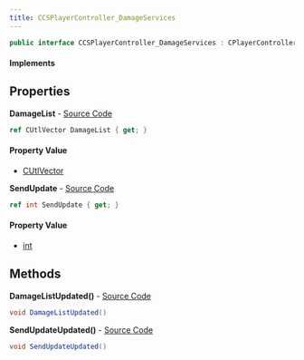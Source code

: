 ```yaml
---
title: CCSPlayerController_DamageServices
---
```


```csharp
public interface CCSPlayerController_DamageServices : CPlayerControllerComponent, ISchemaClass<CPlayerControllerComponent>, ISchemaClass<CCSPlayerController_DamageServices>, ISchemaField, ISchemaClass, INativeHandle
```

#### Implements

## Properties

**DamageList** - [Source Code](https://github.com/swiftly-solution/swiftlys2/blob/main/managed/src/SwiftlyS2.Generated/Schemas/Interfaces/CCSPlayerController_DamageServices.cs#L19)

```csharp
ref CUtlVector DamageList { get; }
```

#### Property Value

- [CUtlVector](/docs/api/shared/natives/cutlvector)

**SendUpdate** - [Source Code](https://github.com/swiftly-solution/swiftlys2/blob/main/managed/src/SwiftlyS2.Generated/Schemas/Interfaces/CCSPlayerController_DamageServices.cs#L16)

```csharp
ref int SendUpdate { get; }
```

#### Property Value

- [int](https://learn.microsoft.com/dotnet/api/system.int32)

## Methods

**DamageListUpdated()** - [Source Code](https://github.com/swiftly-solution/swiftlys2/blob/main/managed/src/SwiftlyS2.Generated/Schemas/Interfaces/CCSPlayerController_DamageServices.cs#L22)

```csharp
void DamageListUpdated()
```

**SendUpdateUpdated()** - [Source Code](https://github.com/swiftly-solution/swiftlys2/blob/main/managed/src/SwiftlyS2.Generated/Schemas/Interfaces/CCSPlayerController_DamageServices.cs#L21)

```csharp
void SendUpdateUpdated()
```

